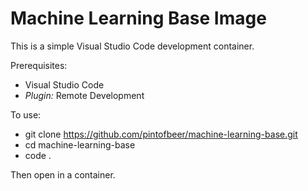 # Machine Learning Base Image

This is a simple Visual Studio Code development container.

Prerequisites:
* Visual Studio Code
* *Plugin:* Remote Development

To use:
* git clone https://github.com/pintofbeer/machine-learning-base.git
* cd machine-learning-base
* code .

Then open in a container.